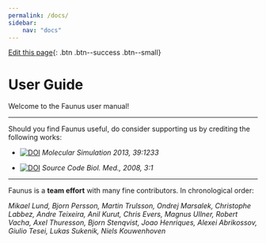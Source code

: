 ```yaml
---
permalink: /docs/
sidebar:
    nav: "docs"
---
```

<script src="https://cdnjs.cloudflare.com/ajax/libs/mathjax/2.7.0/MathJax.js?config=TeX-AMS-MML_HTMLorMML" type="text/javascript"></script>
[Edit this page]({{site.github.repository_url}}/blob/master/{{page.path}}){: .btn .btn--success .btn--small}

# User Guide

Welcome to the Faunus user manual!

---

Should you find Faunus useful, do consider
supporting us by crediting the following works:

- [![DOI](https://img.shields.io/badge/DOI-10%2Fnvn-orange.svg)](http://dx.doi.org/10/nvn)
  _Molecular Simulation 2013, 39:1233_

- [![DOI](https://img.shields.io/badge/DOI-10%2Fdfqgch-orange.svg)](http://dx.doi.org/10/dfqgch)
  _Source Code Biol. Med., 2008, 3:1_

---

Faunus is a **team effort** with many fine contributors.
In chronological order: 

_Mikael Lund, Bjorn Persson, Martin Trulsson,
Ondrej Marsalek, Christophe Labbez, Andre Teixeira,
Anil Kurut, Chris Evers, Magnus Ullner,
Robert Vacha, Axel Thuresson, Bjorn Stenqvist,
Joao Henriques, Alexei Abrikossov, Giulio Tesei,
Lukas Sukenik, Niels Kouwenhoven_
